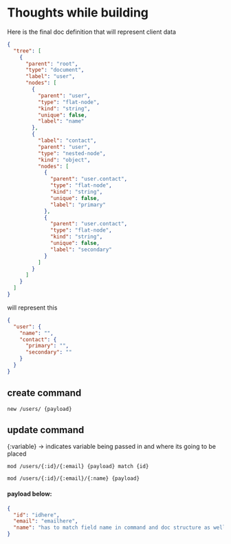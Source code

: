 # Thoughts while building

Here is the final doc definition that will represent client data

```json
{
  "tree": [
    {
      "parent": "root",
      "type": "document",
      "label": "user",
      "nodes": [
        {
          "parent": "user",
          "type": "flat-node",
          "kind": "string",
          "unique": false,
          "label": "name"
        },
        {
          "label": "contact",
          "parent": "user",
          "type": "nested-node",
          "kind": "object",
          "nodes": [
            {
              "parent": "user.contact",
              "type": "flat-node",
              "kind": "string",
              "unique": false,
              "label": "primary"
            },
            {
              "parent": "user.contact",
              "type": "flat-node",
              "kind": "string",
              "unique": false,
              "label": "secondary"
            }
          ]
        }
      ]
    }
  ]
}
```

will represent this

```json
{
  "user": {
    "name": "",
    "contact": {
      "primary": "",
      "secondary": ""
    }
  }
}
```

## create command

```
new /users/ {payload}
```

## update command

{:variable} -> indicates variable being passed in and where its going to be
placed

```
mod /users/{:id}/{:email} {payload} match {id}
```

```
mod /users/{:id}/{:email}/{:name} {payload}
```

#### payload below:

```json
{
  "id": "idhere",
  "email": "emailhere",
  "name": "has to match field name in command and doc structure as well"
}
```
